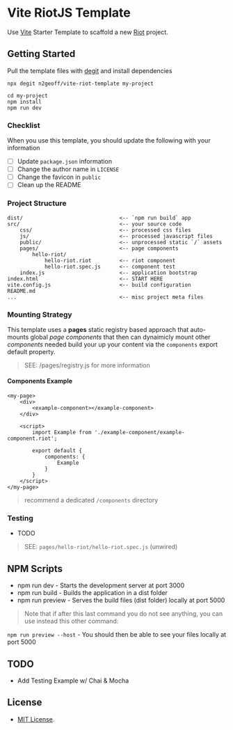 # Vite RiotJS Template

Use [Vite](https://vitejs.dev/) Starter Template to scaffold a new [Riot](https://riot.js.org/) project.


## Getting Started

Pull the template files with [degit](https://github.com/Rich-Harris/degit) and install dependencies

```
npx degit n2geoff/vite-riot-template my-project

cd my-project
npm install
npm run dev
```

### Checklist

When you use this template, you should update the following with your information

- [ ] Update `package.json` information
- [ ] Change the author name in `LICENSE`
- [ ] Change the favicon in `public`
- [ ] Clean up the README

### Project Structure

```
dist/                               <-- `npm run build` app
src/                                <-- your source code
    css/                            <-- processed css files
    js/                             <-- processed javascript files
    public/                         <-- unprocessed static `/` assets
    pages/                          <-- page components
        hello-riot/
            hello-riot.riot         <-- riot component
            hello-riot.spec.js      <-- component test
    index.js                        <-- application bootstrap
index.html                          <-- START HERE
vite.config.js                      <-- build configuration
README.md
...                                 <-- misc project meta files
```

### Mounting Strategy

This template uses a **pages** static registry based approach that auto-mounts global *page components* that then can dynaimicly mount other *components* needed build your up your content via the `components` export default property.

> SEE: /pages/registry.js for more information

#### Components Example

```
<my-page>
    <div>
        <example-component></example-component>
    </div>

    <script>
        import Example from './example-component/example-component.riot';

        export default {
            components: {
                Example
            }
        }
    </script>
</my-page>
```

> recommend a dedicated `/components` directory 

### Testing

- TODO

> SEE: `pages/hello-riot/hello-riot.spec.js` (unwired)


## NPM Scripts

- npm run dev - Starts the development server at port 3000
- npm run build - Builds the application in a dist folder
- npm run preview - Serves the build files (dist folder) locally at port 5000

> Note that if after this last command you do not see anything, you can use instead this other command:

`npm run preview --host` - You should then be able to see your files locally at port 5000

## TODO

- Add Testing Example w/ Chai & Mocha


## License

- [MIT License](https://github.com/n2geoff/vite-riot-template/blob/main/LICENSE).
